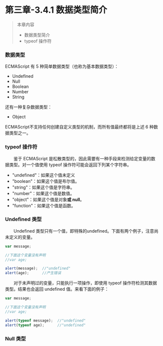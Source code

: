 # 第三章-3.4.1 数据类型简介
>本章内容  
>  * 数据类型简介
>  * typeof 操作符

### 数据类型  
ECMAScript 有 5 种简单数据类型（也称为基本数据类型）：
  * Undefined
  * Null
  * Boolean
  * Number
  * String  
  
还有一种复杂数据类型：
  * Object
  
ECMAScript不支持任何创建自定义类型的机制，而所有值最终都将是上述 6 种数据类型之一。
  
### typeof 操作符
　　鉴于 ECMAScript 是松散类型的，因此需要有一种手段来检测给定变量的数据类型。对一个值使用 typeof 操作符可能会返回下列某个字符串。
  * "undefined"：如果这个值未定义  
  * "boolean"：如果这个值是布尔值。
  * "string"：如果这个值是字符串。
  * "number"：如果这个值是数值。  
  * "object"：如果这个值是对象**或 null**。  
  * "function"：如果这个值是函数。  
 
### Undefined 类型
　　Undefined 类型只有一个值，即特殊的undefined。下面有两个例子，注意尚未定义的变量。
```javascript
var message;

//下面这个变量没有声明
//var age;

alert(message);  //"undefined"
alert(age);      //产生错误
```
　　对于未声明过的变量，只能执行一项操作，即使用 typeof 操作符检测其数据类型。结果也会返回 undefined 值。来看下面的例子：
```javascript
var message;

//下面这个变量没有声明
//var age;

alert(typeof message);  //"undefined"
alert(typeof age);      //"undefined"
```

### Null 类型
